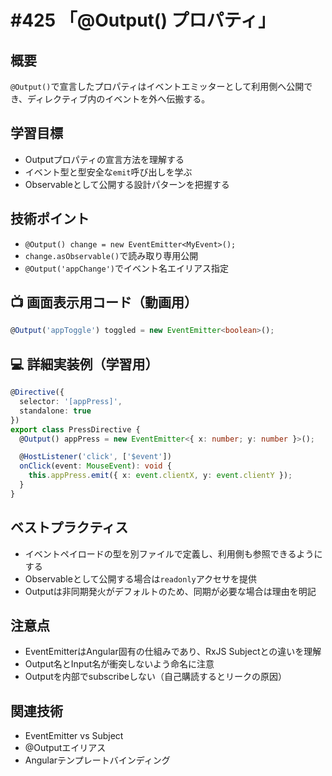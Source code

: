 # #425 「@Output() プロパティ」

## 概要
`@Output()`で宣言したプロパティはイベントエミッターとして利用側へ公開でき、ディレクティブ内のイベントを外へ伝搬する。

## 学習目標
- Outputプロパティの宣言方法を理解する
- イベント型と型安全な`emit`呼び出しを学ぶ
- Observableとして公開する設計パターンを把握する

## 技術ポイント
- `@Output() change = new EventEmitter<MyEvent>();`
- `change.asObservable()`で読み取り専用公開
- `@Output('appChange')`でイベント名エイリアス指定

## 📺 画面表示用コード（動画用）
```typescript
@Output('appToggle') toggled = new EventEmitter<boolean>();
```

## 💻 詳細実装例（学習用）
```typescript
@Directive({
  selector: '[appPress]',
  standalone: true
})
export class PressDirective {
  @Output() appPress = new EventEmitter<{ x: number; y: number }>();

  @HostListener('click', ['$event'])
  onClick(event: MouseEvent): void {
    this.appPress.emit({ x: event.clientX, y: event.clientY });
  }
}
```

## ベストプラクティス
- イベントペイロードの型を別ファイルで定義し、利用側も参照できるようにする
- Observableとして公開する場合は`readonly`アクセサを提供
- Outputは非同期発火がデフォルトのため、同期が必要な場合は理由を明記

## 注意点
- EventEmitterはAngular固有の仕組みであり、RxJS Subjectとの違いを理解
- Output名とInput名が衝突しないよう命名に注意
- Outputを内部でsubscribeしない（自己購読するとリークの原因）

## 関連技術
- EventEmitter vs Subject
- @Outputエイリアス
- Angularテンプレートバインディング

